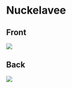 # Nuckelavee
 ## Front
 ![](../images/nuckelavee-front.jpg)
 ## Back
 ![](../images/nuckelavee-back.jpg)